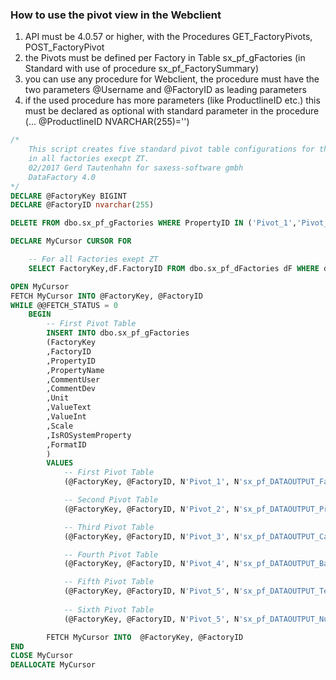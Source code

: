
### How to use the pivot view in the Webclient

1. API must be 4.0.57 or higher, with the Procedures GET_FactoryPivots, POST_FactoryPivot
1. the Pivots must be defined per Factory in Table sx_pf_gFactories (in Standard with use of procedure sx_pf_FactorySummary)
1. you can use any procedure for Webclient, the procedure must have the two parameters @Username and @FactoryID as leading parameters
1. if the used procedure has more parameters (like ProductlineID etc.) this must be declared as optional with standard parameter in the procedure (... @ProductlineID NVARCHAR(255)='')

````SQL
/* 
	This script creates five standard pivot table configurations for the webclient 
	in all factories execpt ZT. 
	02/2017 Gerd Tautenhahn for saxess-software gmbh
	DataFactory 4.0
*/
DECLARE @FactoryKey BIGINT
DECLARE @FactoryID nvarchar(255)

DELETE FROM dbo.sx_pf_gFactories WHERE PropertyID IN ('Pivot_1','Pivot_2','Pivot_3','Pivot_4','Pivot_5')

DECLARE MyCursor CURSOR FOR

    -- For all Factories exept ZT
    SELECT FactoryKey,dF.FactoryID FROM dbo.sx_pf_dFactories dF WHERE dF.FactoryID <> 'ZT'

OPEN MyCursor
FETCH MyCursor INTO @FactoryKey, @FactoryID
WHILE @@FETCH_STATUS = 0
    BEGIN
		-- First Pivot Table
		INSERT INTO dbo.sx_pf_gFactories
		(FactoryKey
		,FactoryID
		,PropertyID
		,PropertyName
		,CommentUser
		,CommentDev
		,Unit
		,ValueText
		,ValueInt
		,Scale
		,IsROSystemProperty
		,FormatID
		)
		VALUES  
			-- First Pivot Table
			(@FactoryKey, @FactoryID, N'Pivot_1', N'sx_pf_DATAOUTPUT_FactorySummary', N'Summary', N'', N'', N'', 0, 0, 0, N''),

			-- Second Pivot Table
			(@FactoryKey, @FactoryID, N'Pivot_2', N'sx_pf_DATAOUTPUT_Profit', N'Profit', N'', N'', N'', 0, 0, 0, N''),

			-- Third Pivot Table
			(@FactoryKey, @FactoryID, N'Pivot_3', N'sx_pf_DATAOUTPUT_CashValues', N'Cash', N'', N'', N'', 0, 0, 0, N''),

			-- Fourth Pivot Table
			(@FactoryKey, @FactoryID, N'Pivot_4', N'sx_pf_DATAOUTPUT_Balance', N'Balance', N'', N'', N'', 0, 0, 0, N''),

			-- Fifth Pivot Table
			(@FactoryKey, @FactoryID, N'Pivot_5', N'sx_pf_DATAOUTPUT_TextValues', N'Text', N'', N'', N'', 0, 0, 0, N''),
					
			-- Sixth Pivot Table
			(@FactoryKey, @FactoryID, N'Pivot_5', N'sx_pf_DATAOUTPUT_NumericValues', N'Numeric', N'', N'', N'', 0, 0, 0, N'')

		FETCH MyCursor INTO  @FactoryKey, @FactoryID
END
CLOSE MyCursor
DEALLOCATE MyCursor

````
